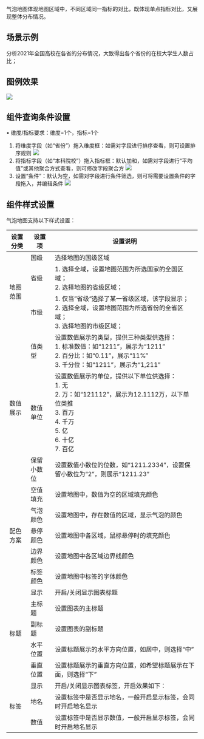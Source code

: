 

气泡地图体现地图区域中，不同区域同一指标的对比，既体现单点指标对比，又展现整体分布情况。



## 场景示例

分析2021年全国高校在各省的分布情况，大致得出各个省份的在校大学生人数占比；

## 图例效果
![](https://qcloudimg.tencent-cloud.cn/raw/2cb08bd3a1585503817cdbeaf1b9d406.png)

## 组件查询条件设置

• 维度/指标要求：维度=1个，指标=1个

1.  将维度字段（如“省份”）拖入维度框：如需对字段进行排序查看，则可设置排序规则
![](https://qcloudimg.tencent-cloud.cn/raw/f88685a375c1a9385bac1d1001ec7928.png)
2.  将指标字段（如“本科院校”）拖入指标框：默认加和，如需对字段进行“平均值”或其他聚合方式查看，则可修改字段聚合方
![](https://qcloudimg.tencent-cloud.cn/raw/da451ddf101e127c72b3b5d07365b586.png)
3.  设置“条件”：默认为空，如需对字段进行条件筛选，则可将需要设置条件的字段拖入，并编辑条件
![](https://qcloudimg.tencent-cloud.cn/raw/990f52dfb645e9f0ba8fdb4ef188ed22.png)

## 组件样式设置


气泡地图支持以下样式设置：

<table>
<thead>
<tr>
<th>设置分类</th>
<th>设置项</th>
<th>设置说明</th>
</tr>
</thead>
<tbody><tr>
<td rowspan="3">地图范围</td>
<td>国级</td>
<td>选择地图的国级区域</td>
</tr>
<tr> 
<td>省级</td>
<td>1. 选择全域，设置地图范围为所选国家的全国区域；<br>2. 选择地图的省级区域；</td>
</tr>
<tr> 
<td>市级</td>
<td>1. 仅当”省级“选择了某一省级区域，该字段显示；<br>2. 选择全域，设置地图范围为所选省份的全省区域；<br>3. 选择地图的市级区域；</td>
</tr>
<tr>
<td rowspan="3">数值展示</td>
<td>值类型</td>
<td>设置数值展示的类型，提供三种类型供选择：<br>1. 标准数值：如“1211”，展示为“1211”<br>2. 百分比：如“0.11”，展示“11%”<br>3. 千分位：如“1211”，展示为“1,211”</td>
</tr>
<tr> 
<td>数值单位</td>
<td>设置数值展示的单位，提供以下单位供选择：<br>1. 无<br>2. 万：如“121112”，展示为12.1112万，以下单位类推<br>3. 百万<br>4. 千万<br>5. 亿<br>6. 十亿<br>7. 百亿</td>
</tr>
<tr> 
<td>保留小数位</td>
<td>设置数值小数位的位数，如“1211.2334”，设置保留小数位为“2”，则展示“1211.23”</td>
</tr>
<tr>
<td rowspan="5">配色方案</td>
<td>空值填充</td>
<td>设置地图中，数值为空的区域填充颜色</td>
</tr>
<tr> 
<td>气泡颜色</td>
<td>设置地图中，存在数值的区域，显示气泡的颜色</td>
</tr>
<tr> 
<td>悬停颜色</td>
<td>设置地图中各区域，鼠标悬停时的填充颜色</td>
</tr>
<tr> 
<td>边界颜色</td>
<td>设置地图中各区域边界线颜色</td>
</tr>
<tr> 
<td>标签颜色</td>
<td>设置地图中标签的字体颜色</td>
</tr>
<tr>
<td rowspan="5">标题</td>
<td>显示</td>
<td>开启/关闭显示图表标题</td>
</tr>
<tr> 
<td>主标题</td>
<td>设置图表的主标题</td>
</tr>
<tr> 
<td>副标题</td>
<td>设置图表的副标题</td>
</tr>
<tr> 
<td>水平位置</td>
<td>设置标题展示的水平方向位置，如居中，则选择“中”</td>
</tr>
<tr> 
<td>垂直位置</td>
<td>设置标题展示的垂直方向位置，如希望标题展示在下面，则选择“下”</td>
</tr>
<tr>
<td rowspan="3">标签</td>
<td>显示</td>
<td>开启/关闭显示图表标签，开启效果如下：<br><img src="https://qcloudimg.tencent-cloud.cn/raw/90bb8fbbf09c1922b909ffc896c53405.png" alt=""></td>
</tr>
<tr> 
<td>地名</td>
<td>设置标签中是否显示地名，一般开启显示标签，会同时开启地名显示</td>
</tr>
<tr> 
<td>数值</td>
<td>设置标签中是否显示数值，一般开启显示标签，会同时开启地名显示</td>
</tr>
</tbody></table>
